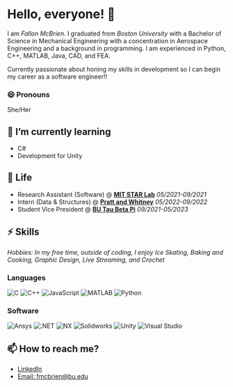 # Hello, everyone! 👋

I am _Fallon McBrien_. I graduated from _Boston University_ with a Bachelor of Science in Mechanical Engineering with a concentration in Aerospace Engineering and a background in programming. I am experienced in Python, C++, MATLAB, Java, CAD, and FEA.

Currently passionate about honing my skills in development so I can begin my career as a software engineer!!

### 😄 Pronouns
She/Her

## 🌱 I’m currently learning

- C#
- Development for Unity

## 🔭 Life

- Research Assistant (Software) @ [**MIT STAR Lab**][mit] _05/2021-09/2021_
- Intern (Data & Structures) @ [**Pratt and Whitney**][pw] _05/2022-09/2022_
- Student Vice President @ [**BU Tau Beta Pi**][tbp] _09/2021-05/2023_

[mit]: https://starlab.mit.edu/
[pw]: https://www.prattwhitney.com/
[tbp]: https://blogs.bu.edu/tbp/

## ⚡ Skills

_Hobbies: In my free time, outside of coding, I enjoy Ice Skating, Baking and Cooking, Graphic Design, Live Streaming, and Crochet_

### Languages

![C](https://img.shields.io/badge/-C-A8B9CC?logo=c&logoColor=white)
![C++](https://img.shields.io/badge/-C++-00599C?logo=cplusplus&logoColor=White)
![JavaScript](https://img.shields.io/badge/-JavaScript-F7DF1E?logo=javascript&logoColor=white)
![MATLAB](https://img.shields.io/badge/-MATLAB-3B66BC)
![Python](https://img.shields.io/badge/-Python-3776AB?logo=python&logoColor=white)
<!-- ![C#](https://img.shields.io/badge/-C%20Sharp-512BD4?logo=csharp&logoColor=white) -->

### Software

![Ansys](https://img.shields.io/badge/-Ansys-FFB71B?logo=ansys&logoColor=white)
![.NET](https://img.shields.io/badge/-.NET-512BD4?logo=.net&logoColor=white)
![NX](https://img.shields.io/badge/-NX-009999?logo=siemens&logoColor=white)
![Solidworks](https://img.shields.io/badge/-Solidworks-005386?logo=dassault-systemes&logoColor=white)
![Unity](https://img.shields.io/badge/-Unity-000000?logo=unity&logoColor=white)
![Visual Studio](https://img.shields.io/badge/-Visual%20Studio-5C2D91?logo=visual-studio&logoColor=white)

## 📫 How to reach me?

- [LinkedIn](https://www.linkedin.com/in/fallon-mcbrien-15156b186/)
- [Email: fmcbrien@bu.edu](mailto:fmcbrien@bu.edu?subject=[GitHub]%20Source%20Han%20Sans)
